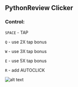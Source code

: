 ##	PythonReview Clicker
###	**Control:**

`SPACE` - TAP

`Q` - use 2X tap bonus

`W` - use 3X tap bonus

`E` - use 5X tap bonus

`R` - add AUTOCLICK

![alt text](screenshots/filename.png "Example")​
